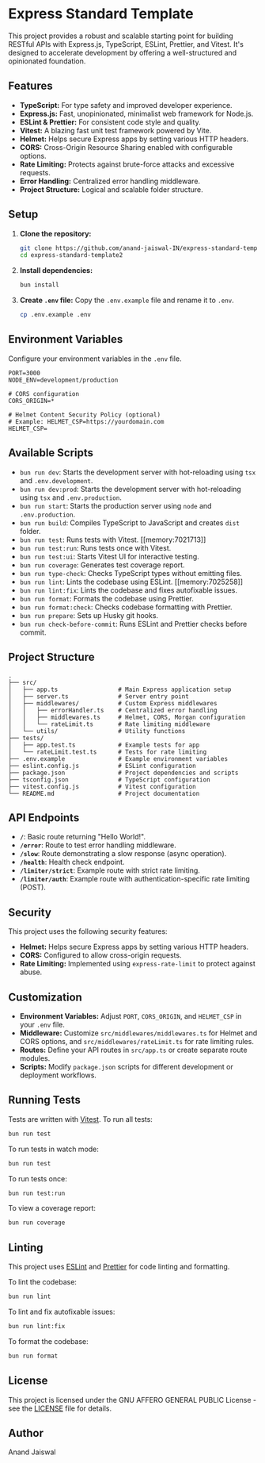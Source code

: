 # Express Standard Template

This project provides a robust and scalable starting point for building RESTful APIs with Express.js, TypeScript, ESLint, Prettier, and Vitest. It's designed to accelerate development by offering a well-structured and opinionated foundation.

## Features

- **TypeScript:** For type safety and improved developer experience.
- **Express.js:** Fast, unopinionated, minimalist web framework for Node.js.
- **ESLint & Prettier:** For consistent code style and quality.
- **Vitest:** A blazing fast unit test framework powered by Vite.
- **Helmet:** Helps secure Express apps by setting various HTTP headers.
- **CORS:** Cross-Origin Resource Sharing enabled with configurable options.
- **Rate Limiting:** Protects against brute-force attacks and excessive requests.
- **Error Handling:** Centralized error handling middleware.
- **Project Structure:** Logical and scalable folder structure.

## Setup

1.  **Clone the repository:**

    ```bash
    git clone https://github.com/anand-jaiswal-IN/express-standard-template2.git
    cd express-standard-template2
    ```

2.  **Install dependencies:**

    ```bash
    bun install
    ```

3.  **Create `.env` file:**
    Copy the `.env.example` file and rename it to `.env`.

    ```bash
    cp .env.example .env
    ```

## Environment Variables

Configure your environment variables in the `.env` file.

```
PORT=3000
NODE_ENV=development/production

# CORS configuration
CORS_ORIGIN=*

# Helmet Content Security Policy (optional)
# Example: HELMET_CSP=https://yourdomain.com
HELMET_CSP=
```

## Available Scripts

- `bun run dev`: Starts the development server with hot-reloading using `tsx` and `.env.development`.
- `bun run dev:prod`: Starts the development server with hot-reloading using `tsx` and `.env.production`.
- `bun run start`: Starts the production server using `node` and `.env.production`.
- `bun run build`: Compiles TypeScript to JavaScript and creates `dist` folder.
- `bun run test`: Runs tests with Vitest. [[memory:7021713]]
- `bun run test:run`: Runs tests once with Vitest.
- `bun run test:ui`: Starts Vitest UI for interactive testing.
- `bun run coverage`: Generates test coverage report.
- `bun run type-check`: Checks TypeScript types without emitting files.
- `bun run lint`: Lints the codebase using ESLint. [[memory:7025258]]
- `bun run lint:fix`: Lints the codebase and fixes autofixable issues.
- `bun run format`: Formats the codebase using Prettier.
- `bun run format:check`: Checks codebase formatting with Prettier.
- `bun run prepare`: Sets up Husky git hooks.
- `bun run check-before-commit`: Runs ESLint and Prettier checks before commit.

## Project Structure

```
.
├── src/
│   ├── app.ts                 # Main Express application setup
│   ├── server.ts              # Server entry point
│   ├── middlewares/           # Custom Express middlewares
│   │   ├── errorHandler.ts    # Centralized error handling
│   │   ├── middlewares.ts     # Helmet, CORS, Morgan configuration
│   │   └── rateLimit.ts       # Rate limiting middleware
│   └── utils/                 # Utility functions
├── tests/
│   ├── app.test.ts            # Example tests for app
│   └── rateLimit.test.ts      # Tests for rate limiting
├── .env.example               # Example environment variables
├── eslint.config.js           # ESLint configuration
├── package.json               # Project dependencies and scripts
├── tsconfig.json              # TypeScript configuration
├── vitest.config.js           # Vitest configuration
└── README.md                  # Project documentation
```

## API Endpoints

- **`/`**: Basic route returning "Hello World!".
- **`/error`**: Route to test error handling middleware.
- **`/slow`**: Route demonstrating a slow response (async operation).
- **`/health`**: Health check endpoint.
- **`/limiter/strict`**: Example route with strict rate limiting.
- **`/limiter/auth`**: Example route with authentication-specific rate limiting (POST).

## Security

This project uses the following security features:

- **Helmet:** Helps secure Express apps by setting various HTTP headers.
- **CORS:** Configured to allow cross-origin requests.
- **Rate Limiting:** Implemented using `express-rate-limit` to protect against abuse.

## Customization

- **Environment Variables:** Adjust `PORT`, `CORS_ORIGIN`, and `HELMET_CSP` in your `.env` file.
- **Middleware:** Customize `src/middlewares/middlewares.ts` for Helmet and CORS options, and `src/middlewares/rateLimit.ts` for rate limiting rules.
- **Routes:** Define your API routes in `src/app.ts` or create separate route modules.
- **Scripts:** Modify `package.json` scripts for different development or deployment workflows.

## Running Tests

Tests are written with [Vitest](https://vitest.dev/).
To run all tests:

```bash
bun run test
```

To run tests in watch mode:

```bash
bun run test
```

To run tests once:

```bash
bun run test:run
```

To view a coverage report:

```bash
bun run coverage
```

## Linting

This project uses [ESLint](https://eslint.org/) and [Prettier](https://prettier.io/) for code linting and formatting.

To lint the codebase:

```bash
bun run lint
```

To lint and fix autofixable issues:

```bash
bun run lint:fix
```

To format the codebase:

```bash
bun run format
```

## License

This project is licensed under the GNU AFFERO GENERAL PUBLIC License - see the [LICENSE](LICENSE) file for details.

## Author

Anand Jaiswal
